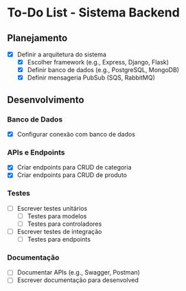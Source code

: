 # To-Do List - Sistema Backend

## Planejamento

- [X] Definir a arquitetura do sistema
  - [X] Escolher framework (e.g., Express, Django, Flask)
  - [X] Definir banco de dados (e.g., PostgreSQL, MongoDB)
  - [X] Definir mensageria PubSub (SQS, RabbitMQ)

## Desenvolvimento


### Banco de Dados

- [X] Configurar conexão com banco de dados

### APIs e Endpoints

- [X] Criar endpoints para CRUD de categoria
- [X] Criar endpoints para CRUD de produto

### Testes

- [ ] Escrever testes unitários
  - [ ] Testes para modelos
  - [ ] Testes para controladores
- [ ] Escrever testes de integração
  - [ ] Testes para endpoints

### Documentação

- [ ] Documentar APIs (e.g., Swagger, Postman)
- [ ] Escrever documentação para desenvolved
